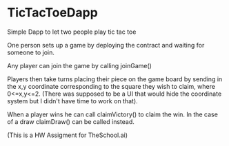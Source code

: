 # TicTacToeDapp
Simple Dapp to let two people play tic tac toe

One person sets up a game by deploying the contract and waiting for someone to join.

Any player can join the game by calling joinGame()

Players then take turns placing their piece on the game board by sending in the x,y coordinate corresponding to the square they wish to claim, where 0<=x,y<=2. (There was supposed to be a UI that would hide the coordinate system but I didn't have time to work on that).

When a player wins he can call claimVictory() to claim the win. In the case of a draw claimDraw() can be called instead.

(This is a HW Assigment for TheSchool.ai)
